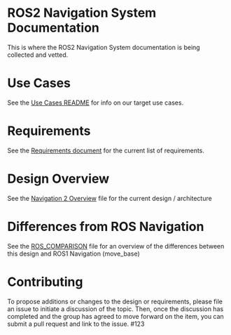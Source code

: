# ROS2 Navigation System Documentation
This is where the ROS2 Navigation System documentation is being collected and vetted.

# Use Cases
See the [Use Cases README](use_cases/README.md) for info on our target use cases.

# Requirements
See the [Requirements document](requirements/requirements.md) for the current list of requirements.

# Design Overview
See the [Navigation 2 Overview](design/Navigation_2_Overview.pdf) file for the current design / architecture

# Differences from ROS Navigation
See the [ROS_COMPARISON](design/ROS_COMPARISON.md) file for an overview of the differences between this design and ROS1 Navigation (move_base)

# Contributing
To propose additions or changes to the design or requirements, please file an issue to initiate a discussion of the topic. Then, once the discussion has completed and the group has agreed to move forward on the item, you can submit a pull request and link to the issue.
#123